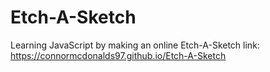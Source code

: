 # Etch-A-Sketch
Learning JavaScript by making an online Etch-A-Sketch
link: https://connormcdonalds97.github.io/Etch-A-Sketch
